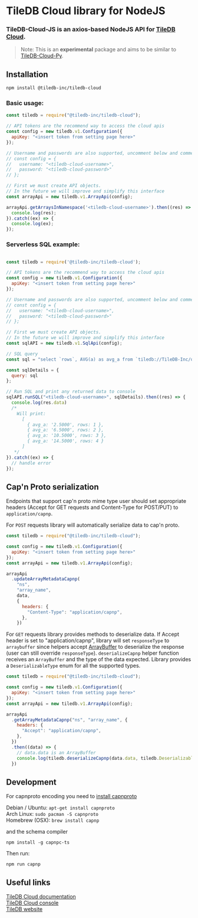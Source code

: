 # TileDB Cloud library for NodeJS

### TileDB-Cloud-JS is an axios-based NodeJS API for [TileDB Cloud](https://docs.tiledb.com/cloud/).

> Note: This is an **experimental** package and aims to be similar to [TileDB-Cloud-Py](https://github.com/TileDB-Inc/TileDB-Cloud-Py).  

## Installation
```bash
npm install @tiledb-inc/tiledb-cloud
```

### Basic usage:

```javascript
const tiledb = require("@tiledb-inc/tiledb-cloud");

// API tokens are the recommend way to access the cloud apis
const config = new tiledb.v1.Configuration({
  apiKey: "<insert token from setting page here>"
});

// Username and passwords are also supported, uncomment below and comment out above to use username/password auth instead
// const config = {
//   username: "<tiledb-cloud-username>",
//   password: "<tiledb-cloud-password>"
// };

// First we must create API objects.
// In the future we will improve and simplify this interface
const arrayApi = new tiledb.v1.ArrayApi(config);

arrayApi.getArraysInNamespace('<tiledb-cloud-username>').then((res) => {
  console.log(res);
}).catch((ex) => {
  console.log(ex);
});


```

### Serverless SQL example:

```javascript

const tiledb = require('@tiledb-inc/tiledb-cloud');

// API tokens are the recommend way to access the cloud apis
const config = new tiledb.v1.Configuration({
  apiKey: "<insert token from setting page here>"
});

// Username and passwords are also supported, uncomment below and comment out above to use username/password auth instead
// const config = {
//   username: "<tiledb-cloud-username>",
//   password: "<tiledb-cloud-password>"
// };

// First we must create API objects.
// In the future we will improve and simplify this interface
const sqlAPI = new tiledb.v1.SqlApi(config);

// SQL query
const sql = "select `rows`, AVG(a) as avg_a from `tiledb://TileDB-Inc/quickstart_dense` GROUP BY `rows`";

const sqlDetails = {
  query: sql
};

// Run SQL and print any returned data to console
sqlAPI.runSQL("<tiledb-cloud-username>", sqlDetails).then((res) => {
  console.log(res.data)
  /*
    Will print:
      [
        { avg_a: '2.5000', rows: 1 },
        { avg_a: '6.5000', rows: 2 },
        { avg_a: '10.5000', rows: 3 },
        { avg_a: '14.5000', rows: 4 }
      ]
   */
}).catch((ex) => {
  // handle error
});


```


## Cap'n Proto serialization

Endpoints that support cap'n proto mime type user should set appropriate headers (Accept for GET requests and Content-Type for POST/PUT) to `application/capnp`.

For `POST` requests library will automatically serialize data to cap'n proto.

```javascript
const tiledb = require("@tiledb-inc/tiledb-cloud");

const config = new tiledb.v1.Configuration({
  apiKey: "<insert token from setting page here>"
});
const arrayApi = new tiledb.v1.ArrayApi(config);

arrayApi
  .updateArrayMetadataCapnp(
    "ns",
    "array_name",
    data,
    {
      headers: {
        "Content-Type": "application/capnp",
      },
    })
```

For `GET` requests library provides methods to deserialize data. If Accept header is set to "application/capnp", library will set `responseType` to `arraybuffer` since helpers accept [ArrayBuffer](https://developer.mozilla.org/en-US/docs/Web/JavaScript/Reference/Global_Objects/ArrayBuffer) to deserialize the response (user can still override `responseType`).
`deserializeCapnp` helper function receives an `ArrayBuffer` and the type of the data expected. Library provides a `DeserializableType` enum for all the supported types.

```javascript
const tiledb = require("@tiledb-inc/tiledb-cloud");

const config = new tiledb.v1.Configuration({
  apiKey: "<insert token from setting page here>"
});
const arrayApi = new tiledb.v1.ArrayApi(config);

arrayApi
  .getArrayMetadataCapnp("ns", "array_name", {
    headers: {
      "Accept": "application/capnp",
    },
  })
  .then((data) => {
    // data.data is an ArrayBuffer
    console.log(tiledb.deserializeCapnp(data.data, tiledb.DeserializableType.arrayMetadata));
  })
```

## Development

For capnproto encoding you need to [install capnproto](https://capnproto.org/install.html)

Debian / Ubuntu: `apt-get install capnproto` <br/>
Arch Linux: `sudo pacman -S capnproto` <br/>
Homebrew (OSX): `brew install capnp`

and the schema compiler

```
npm install -g capnpc-ts
```

Then run:
```
npm run capnp
```

## Useful links
[TileDB Cloud documentation](https://docs.tiledb.com/cloud/)  
[TileDB Cloud console](https://console.tiledb.com)  
[TileDB website](https://tiledb.com)  
